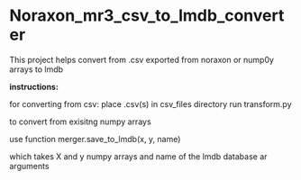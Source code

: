 # Noraxon_mr3_csv_to_lmdb_converter
This project helps convert from .csv exported from noraxon or nump0y arrays to lmdb

**instructions:**


for converting from csv:
place .csv(s) in csv_files directory
run transform.py




to convert from exisitng numpy arrays

use function merger.save_to_lmdb(x, y, name)

which takes X and y numpy arrays and name of the lmdb database ar arguments
